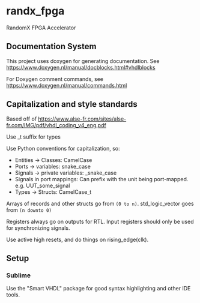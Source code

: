 # randx_fpga
RandomX FPGA Accelerator

## Documentation System

This project uses doxygen for generating documentation. See https://www.doxygen.nl/manual/docblocks.html#vhdlblocks

For Doxygen comment commands, see https://www.doxygen.nl/manual/commands.html


## Capitalization and style standards

Based off of https://www.alse-fr.com/sites/alse-fr.com/IMG/pdf/vhdl_coding_v4_eng.pdf

Use \_t suffix for types

Use Python conventions for capitalization, so:

- Entities -> Classes: CamelCase
- Ports -> variables: snake\_case
- Signals -> private variables: \_snake\_case
- Signals in port mappings: Can prefix with the unit being port-mapped. e.g. UUT\_some\_signal
- Types -> Structs: CamelCase_t

Arrays of records and other structs go from `(0 to n)`. std_logic_vector goes from `(n downto 0)`

Registers always go on outputs for RTL. Input registers should only be used for synchronizing signals.

Use active high resets, and do things on rising_edge(clk).

## Setup

### Sublime

Use the "Smart VHDL" package for good syntax highlighting and other IDE tools.